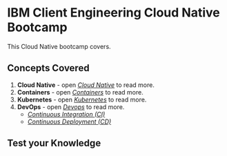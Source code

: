 # IBM Client Engineering Cloud Native Bootcamp

This Cloud Native bootcamp covers.


## Concepts Covered

1. **Cloud Native** - open *[Cloud Native](./cloud-native/index.md)* to read more.
2. **Containers** - open *[Containers](./containers/index.md)* to read more.
3. **Kubernetes** - open *[Kubernetes](./openshift/index.md)* to read more.
4. **DevOps** - open *[Devops](./devops/index.md)* to read more.
      - *[Continuous Integration (CI)](./devops/tekton/index.md)*
      - *[Continuous Deployment (CD)](./devops/argocd/index.md)*

## Test your Knowledge
